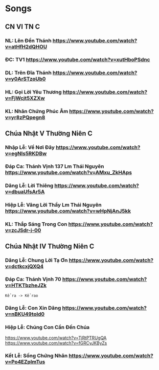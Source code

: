 # Songs
## CN VI TN C
### NL: Lên Đền Thánh https://www.youtube.com/watch?v=atHfH2dQHOU
### ĐC: TV1  https://www.youtube.com/watch?v=xutHboPSdnc
### DL: Trên Đĩa Thánh https://www.youtube.com/watch?v=y0ArSTzoUb0
### HL: Gọi Lời Yêu Thương https://www.youtube.com/watch?v=FjWcjt5XZXw
### KL: Nhân Chứng Phúc Âm https://www.youtube.com/watch?v=yr8zPQpegn8

## Chúa Nhật V Thường Niên C
### Nhập Lễ: Về Nơi Đây https://www.youtube.com/watch?v=egNls5RKDBw
### Đáp Ca: Thánh Vịnh 137 Lm Thái Nguyên https://www.youtube.com/watch?v=AMxu_ZkHAps
### Dâng Lễ: Lời Thiêng https://www.youtube.com/watch?v=dbuaUfsAr5A
### Hiệp Lễ: Vâng Lời Thầy Lm Thái Nguyên https://www.youtube.com/watch?v=wHpNjAnJ5kk
### KL: Thắp Sáng Trong Con https://www.youtube.com/watch?v=zcJSdr-j-00

## Chúa Nhật IV Thường Niên C
### Dâng Lễ: Chung Lời Tạ Ơn https://www.youtube.com/watch?v=dctkcxjQXQ4
### Đáp Ca: Thánh Vịnh 70 https://www.youtube.com/watch?v=HTKTbzheJZk
`Kể ra -> Kể rao`
### Dâng Lễ: Con Xin Dâng https://www.youtube.com/watch?v=nBKU49told0
### Hiệp Lễ: Chúng Con Cần Đến Chúa 
https://www.youtube.com/watch?v=TjRtPTRUgQA 
https://www.youtube.com/watch?v=fGRCyJKByZs
### Kết Lễ: Sống Chứng Nhân https://www.youtube.com/watch?v=Po4EZpImTus
